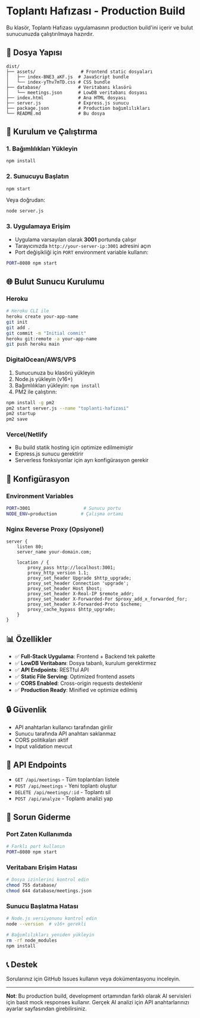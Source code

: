 # Toplantı Hafızası - Production Build

Bu klasör, Toplantı Hafızası uygulamasının production build'ini içerir ve bulut sunucunuzda çalıştırılmaya hazırdır.

## 📁 Dosya Yapısı

```
dist/
├── assets/                 # Frontend static dosyaları
│   ├── index-BNE3_aKF.js  # JavaScript bundle
│   └── index-yThv7mTD.css # CSS bundle
├── database/              # Veritabanı klasörü
│   └── meetings.json      # LowDB veritabanı dosyası
├── index.html             # Ana HTML dosyası
├── server.js              # Express.js sunucu
├── package.json           # Production bağımlılıkları
└── README.md              # Bu dosya
```

## 🚀 Kurulum ve Çalıştırma

### 1. Bağımlılıkları Yükleyin
```bash
npm install
```

### 2. Sunucuyu Başlatın
```bash
npm start
```

Veya doğrudan:
```bash
node server.js
```

### 3. Uygulamaya Erişim
- Uygulama varsayılan olarak **3001** portunda çalışır
- Tarayıcınızda `http://your-server-ip:3001` adresini açın
- Port değişikliği için `PORT` environment variable kullanın:

```bash
PORT=8080 npm start
```

## 🌐 Bulut Sunucu Kurulumu

### Heroku
```bash
# Heroku CLI ile
heroku create your-app-name
git init
git add .
git commit -m "Initial commit"
heroku git:remote -a your-app-name
git push heroku main
```

### DigitalOcean/AWS/VPS
1. Sunucunuza bu klasörü yükleyin
2. Node.js yükleyin (v16+)
3. Bağımlılıkları yükleyin: `npm install`
4. PM2 ile çalıştırın:
```bash
npm install -g pm2
pm2 start server.js --name "toplanti-hafizasi"
pm2 startup
pm2 save
```

### Vercel/Netlify
- Bu build statik hosting için optimize edilmemiştir
- Express.js sunucu gerektirir
- Serverless fonksiyonlar için ayrı konfigürasyon gerekir

## 🔧 Konfigürasyon

### Environment Variables
```bash
PORT=3001                    # Sunucu portu
NODE_ENV=production         # Çalışma ortamı
```

### Nginx Reverse Proxy (Opsiyonel)
```nginx
server {
    listen 80;
    server_name your-domain.com;
    
    location / {
        proxy_pass http://localhost:3001;
        proxy_http_version 1.1;
        proxy_set_header Upgrade $http_upgrade;
        proxy_set_header Connection 'upgrade';
        proxy_set_header Host $host;
        proxy_set_header X-Real-IP $remote_addr;
        proxy_set_header X-Forwarded-For $proxy_add_x_forwarded_for;
        proxy_set_header X-Forwarded-Proto $scheme;
        proxy_cache_bypass $http_upgrade;
    }
}
```

## 📊 Özellikler

- ✅ **Full-Stack Uygulama**: Frontend + Backend tek pakette
- ✅ **LowDB Veritabanı**: Dosya tabanlı, kurulum gerektirmez
- ✅ **API Endpoints**: RESTful API
- ✅ **Static File Serving**: Optimized frontend assets
- ✅ **CORS Enabled**: Cross-origin requests desteklenir
- ✅ **Production Ready**: Minified ve optimize edilmiş

## 🔒 Güvenlik

- API anahtarları kullanıcı tarafından girilir
- Sunucu tarafında API anahtarı saklanmaz
- CORS politikaları aktif
- Input validation mevcut

## 📝 API Endpoints

- `GET /api/meetings` - Tüm toplantıları listele
- `POST /api/meetings` - Yeni toplantı oluştur
- `DELETE /api/meetings/:id` - Toplantı sil
- `POST /api/analyze` - Toplantı analizi yap

## 🐛 Sorun Giderme

### Port Zaten Kullanımda
```bash
# Farklı port kullanın
PORT=8080 npm start
```

### Veritabanı Erişim Hatası
```bash
# Dosya izinlerini kontrol edin
chmod 755 database/
chmod 644 database/meetings.json
```

### Sunucu Başlatma Hatası
```bash
# Node.js versiyonunu kontrol edin
node --version  # v16+ gerekli

# Bağımlılıkları yeniden yükleyin
rm -rf node_modules
npm install
```

## 📞 Destek

Sorularınız için GitHub Issues kullanın veya dokümentasyonu inceleyin.

---

**Not**: Bu production build, development ortamından farklı olarak AI servisleri için basit mock responses kullanır. Gerçek AI analizi için API anahtarlarınızı ayarlar sayfasından girebilirsiniz.